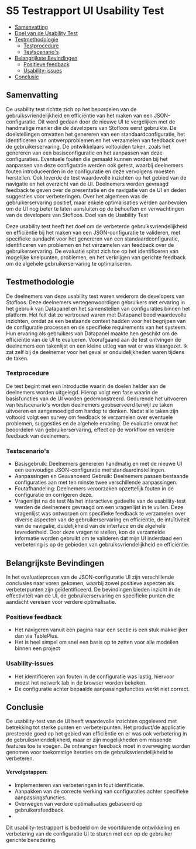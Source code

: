 # S5 Testrapport UI Usability Test

- [Samenvatting](#samenvatting)
- [Doel van de Usability Test](#doel-van-de-usability-test)
- [Testmethodologie](#testmethodologie)
  - [Testprocedure](#testprocedure)
  - [Testscenario's](#testscenarios)
- [Belangrijkste Bevindingen](#belangrijkste-bevindingen)
  - [Positieve feedback](#positieve-feedback)
  - [Usability-issues](#usability-issues)
- [Conclusie](#conclusie)


## Samenvatting
De usability test richtte zich op het beoordelen van de gebruiksvriendelijkheid en efficiëntie van het maken van een JSON-configuratie. Dit werd gedaan door de nieuwe UI te vergelijken met de handmatige manier die de developers van Stofloos eerst gebruikte. De doelstellingen omvatten het genereren van een standaardconfiguratie, het identificeren van ontwerpproblemen en het verzamelen van feedback over de gebruikerservaring.
De ontwikkelaars voltooiden taken, zoals het genereren van een basisconfiguratie en het aanpassen van deze configuraties. Eventuele fouten die gemaakt kunnen worden bij het aanpassen van deze configuratie werden ook getest, waarbij deelnemers fouten introduceerden in de configuratie en deze vervolgens moesten herstellen.
Ook leverde de test waardevolle inzichten op het gebied van de navigatie en het overzicht van de UI. Deelnemers werden gevraagd feedback te geven over de presentatie en de navigatie van de UI en deden suggesties voor verbeteringen. Over het algemeen was de gebruikerservaring positief, maar enkele optimalisaties werden aanbevolen om de UI nog beter te laten aansluiten op de behoeften en verwachtingen van de developers van Stofloos.
Doel van de Usability Test

Deze usability test heeft het doel om de verbeterde gebruiksvriendelijkheid en efficiëntie bij het maken van een JSON-configuratie te valideren, met specifieke aandacht voor het genereren van een standaardconfiguratie, identificeren van problemen en het verzamelen van feedback over de gebruikerservaring. De evaluatie spitst zich toe op het identificeren van mogelijke knelpunten, problemen, en het verkrijgen van gerichte feedback om de algehele gebruikerservaring te optimaliseren.

## Testmethodologie
De deelnemers van deze usability test waren wederom de developers van Stofloos. Deze deelnemers vertegenwoordigen gebruikers met ervaring in het gebruik van Datapanel en het samenstellen van configuraties binnen het platform. Het feit dat ze vertrouwd waren met Datapanel bood waardevolle inzichten, omdat ze een bestaande context hadden voor het begrijpen van de configuratie processen en de specifieke requirements van het systeem. Hun ervaring als gebruikers van Datapanel maakte hen geschikt om de efficiëntie van de UI te evalueren. Voorafgaand aan de test ontvingen de deelnemers een takenlijst en een kleine uitleg van wat er was klaargezet. Ik zat zelf bij de deelnemer voor het geval er onduidelijkheden waren tijdens de taken.
### Testprocedure
De test begint met een introductie waarin de doelen helder aan de deelnemers worden uitgelegd. Hierop volgt een fase waarin de basisfuncties van de UI worden gedemonstreerd. Gedurende het uitvoeren van testscenario's worden deelnemers geobserveerd terwijl ze taken uitvoeren en aangemoedigd om hardop te denken. Nadat alle taken zijn voltooid volgt een survey om feedback te verzamelen over eventuele problemen, suggesties en de algehele ervaring. De evaluatie omvat het beoordelen van gebruikerservaring, effect op de workflow en verdere feedback van deelnemers.
### Testscenario's
- Basisgebruik:
Deelnemers genereren handmatig en met de nieuwe UI een eenvoudige JSON-configuratie met standaardinstellingen.
- Aanpassingen en Geavanceerd Gebruik:
Deelnemers passen bestaande configuraties aan met ten minste twee verschillende aanpassingen.
- Foutafhandeling:
Deelnemers veroorzaken opzettelijk fouten in de configuratie en corrigeren deze.
- Vragenlijst na de test 
Na het interactieve gedeelte van de usability-test werden de deelnemers gevraagd om een vragenlijst in te vullen. Deze vragenlijst was ontworpen om specifieke feedback te verzamelen over diverse aspecten van de gebruikerservaring en efficiëntie, de intuïtiviteit van de navigatie, duidelijkheid van de interface en de algehele tevredenheid. Door deze vragen te stellen, kon de verzamelde informatie worden gebruikt om te valideren dat mijn UI inderdaad een verbetering is op de gebieden van gebruiksvriendelijkheid en efficiëntie.

## Belangrijkste Bevindingen
In het evaluatieproces van de JSON-configuratie UI zijn verschillende conclusies naar voren gekomen, waarbij zowel positieve aspecten als verbeterpunten zijn geïdentificeerd. De bevindingen bieden inzicht in de effectiviteit van de UI, de gebruikerservaring en specifieke punten die aandacht vereisen voor verdere optimalisatie.

### Positieve feedback
- Het navigeren vanuit een pagina naar een sectie is een stuk makkelijker dan via TablePlus.
- Het is heel simpel om snel een basis op te zetten voor alle modellen binnen een project

### Usability-issues
- Het identificeren van fouten in de configuratie was lastig, hiervoor moest het netwerk tab in de browser worden bekeken.
- De configuratie achter bepaalde aanpassingsfuncties werkt niet correct.

## Conclusie
De usability-test van de UI heeft waardevolle inzichten opgeleverd met betrekking tot sterke punten en verbeterpunten. Het product/de applicatie presteerde goed op het gebied van efficiëntie en er was ook verbetering in de gebruiksvriendelijkheid, maar er zijn mogelijkheden om missende features toe te voegen. De ontvangen feedback moet in overweging worden genomen voor toekomstige iteraties om de gebruiksvriendelijkheid te verbeteren.
#### Vervolgstappen:
- Implementeren van verbeteringen in fout identificatie.
- Aanpakken van de correcte werking van configuraties achter specifieke aanpassingsfuncties.
- Overwegen van verdere optimalisaties gebaseerd op gebruikersfeedback.
- 
Dit usability-testrapport is bedoeld om de voortdurende ontwikkeling en verbetering van de configuratie UI te sturen met een op de gebruiker gerichte benadering.



